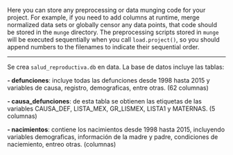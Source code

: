 
Here you can store any preprocessing or data munging code for your project. For example, if you need to add columns at runtime, merge normalized data sets or globally censor any data points, that code should be stored in the `munge` directory. The preprocessing scripts stored in `munge` will be executed sequentially when you call `load.project()`, so you should append numbers to the filenames to indicate their sequential order.


---

Se crea `salud_reproductiva.db` en data. La base de datos incluye las tablas:

  **- defunciones**: incluye todas las defunciones desde 1998 hasta 2015 y variables de causa, registro, demograficas, entre otras. (62 columnas)
  
  **- causa_defunciones**: de esta tabla se obtienen las etiquetas de las variables CAUSA_DEF, LISTA_MEX, GR_LISMEX, LISTA1 y MATERNAS. (5 columnas)
  
  **- nacimientos**: contiene los nacimientos desde 1998 hasta 2015, incluyendo variables demograficas, información de la madre y padre, condiciones de naciemiento, entreo otras. (columnas)
